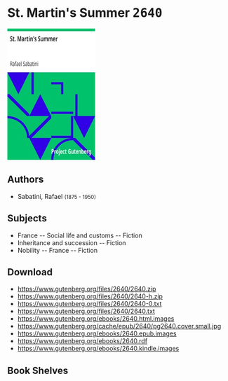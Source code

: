 # St. Martin's Summer <kbd>2640</kbd>

![](./cover.medium.jpg "")

## Authors


 - Sabatini, Rafael <small>(1875 - 1950)</small>

## Subjects


 - France -- Social life and customs -- Fiction
 - Inheritance and succession -- Fiction
 - Nobility -- France -- Fiction

## Download


 - https://www.gutenberg.org/files/2640/2640.zip
 - https://www.gutenberg.org/files/2640/2640-h.zip
 - https://www.gutenberg.org/files/2640/2640-0.txt
 - https://www.gutenberg.org/files/2640/2640.txt
 - https://www.gutenberg.org/ebooks/2640.html.images
 - https://www.gutenberg.org/cache/epub/2640/pg2640.cover.small.jpg
 - https://www.gutenberg.org/ebooks/2640.epub.images
 - https://www.gutenberg.org/ebooks/2640.rdf
 - https://www.gutenberg.org/ebooks/2640.kindle.images

## Book Shelves


